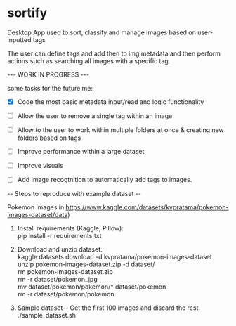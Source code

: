 # sortify
Desktop App used to sort, classify and manage images based on user-inputted tags  

The user can define tags and add then to img metadata and then perform actions such as searching all images with a specific tag.  

 --- WORK IN PROGRESS ---   

 some tasks for the future me:   
 
- [x] Code the most basic metadata input/read and logic functionality  
- [ ] Allow the user to remove a single tag within an image  
- [ ] Allow to the user to work within multiple folders at once & creating new folders based on tags  
- [ ] Improve performance within a large dataset  
- [ ] Improve visuals  
- [ ] Add Image recogtnition to automatically add tags to images.  
 



-- Steps to reproduce with example dataset --  

Pokemon images in https://www.kaggle.com/datasets/kvpratama/pokemon-images-dataset/data)  
1) Install requirements (Kaggle, Pillow):  
	pip install -r requirements.txt

2) Download and unzip dataset:  
	kaggle datasets download -d kvpratama/pokemon-images-dataset  
	unzip pokemon-images-dataset.zip -d dataset/  
    rm pokemon-images-dataset.zip  
	rm -r dataset/pokemon_jpg  
	mv dataset/pokemon/pokemon/* dataset/pokemon   
	rm -r dataset/pokemon/pokemon   

3) Sample dataset-- Get the first 100 images and discard the rest.  
    ./sample_dataset.sh

